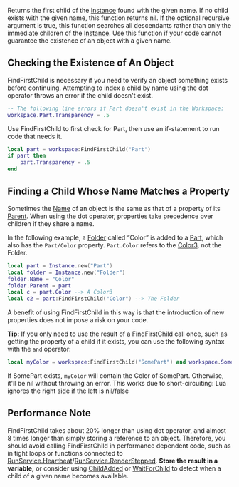 Returns the first child of the [Instance](https://developer.roblox.com/en-us/api-reference/class/Instance) found with the given name. If no child exists with the given name, this function returns nil. If the optional recursive argument is true, this function searches all descendants rather than only the immediate children of the [Instance](https://developer.roblox.com/en-us/api-reference/class/Instance). Use this function if your code cannot guarantee the existence of an object with a given name.

Checking the Existence of An Object
-----------------------------------

FindFirstChild is necessary if you need to verify an object something exists before continuing. Attempting to index a child by name using the dot operator throws an error if the child doesn't exist.

 ```Lua
-- The following line errors if Part doesn't exist in the Workspace:
workspace.Part.Transparency = .5
``` 

Use FindFirstChild to first check for Part, then use an if-statement to run code that needs it.

```Lua
local part = workspace:FindFirstChild("Part")
if part then
	part.Transparency = .5
end
``` 

Finding a Child Whose Name Matches a Property
---------------------------------------------

Sometimes the [Name](https://developer.roblox.com/en-us/api-reference/property/Instance/Name) of an object is the same as that of a property of its [Parent](https://developer.roblox.com/en-us/api-reference/property/Instance/Parent). When using the dot operator, properties take precedence over children if they share a name.

In the following example, a [Folder](https://developer.roblox.com/en-us/api-reference/class/Folder) called “Color” is added to a [Part](https://developer.roblox.com/en-us/api-reference/class/Part), which also has the `Part/Color` property. `Part.Color` refers to the [Color3](https://developer.roblox.com/en-us/api-reference/datatype/Color3), not the Folder.

```Lua
local part = Instance.new("Part")
local folder = Instance.new("Folder")
folder.Name = "Color"
folder.Parent = part
local c = part.Color --> A Color3
local c2 = part:FindFirstChild("Color") --> The Folder
``` 

A benefit of using FindFirstChild in this way is that the introduction of new properties does not impose a risk on your code.

**Tip:** If you only need to use the result of a FindFirstChild call once, such as getting the property of a child if it exists, you can use the following syntax with the `and` operator:

```Lua
local myColor = workspace:FindFirstChild("SomePart") and workspace.SomePart.Color
``` 

If SomePart exists, `myColor` will contain the Color of SomePart. Otherwise, it'll be nil without throwing an error. This works due to short-circuiting: Lua ignores the right side if the left is nil/false

Performance Note
----------------

FindFirstChild takes about 20% longer than using dot operator, and almost 8 times longer than simply storing a reference to an object. Therefore, you should avoid calling FindFirstChild in performance dependent code, such as in tight loops or functions connected to [RunService.Heartbeat](https://developer.roblox.com/en-us/api-reference/event/RunService/Heartbeat)/[RunService.RenderStepped](https://developer.roblox.com/en-us/api-reference/event/RunService/RenderStepped). **Store the result in a variable,** or consider using [ChildAdded](https://developer.roblox.com/en-us/api-reference/event/Instance/ChildAdded) or [WaitForChild](https://developer.roblox.com/en-us/api-reference/function/Instance/WaitForChild) to detect when a child of a given name becomes available.